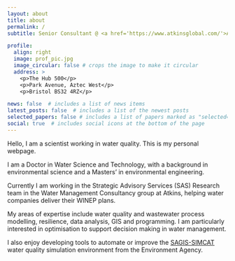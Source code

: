 ```yaml
---
layout: about
title: about
permalink: /
subtitle: Senior Consultant @ <a href='https://www.atkinsglobal.com/'>Atkins</a>. BSc MSc PhD M.CIWEM C.WEM

profile:
  align: right
  image: prof_pic.jpg
  image_circular: false # crops the image to make it circular
  address: >
    <p>The Hub 500</p>
    <p>Park Avenue, Aztec West</p>
    <p>Bristol BS32 4RZ</p>

news: false  # includes a list of news items
latest_posts: false  # includes a list of the newest posts
selected_papers: false # includes a list of papers marked as "selected={true}"
social: true  # includes social icons at the bottom of the page
---
```


Hello, I am a scientist working in water quality. This is my personal webpage.

I am a Doctor in Water Science and Technology, with a background in environmental science and a Masters’ in environmental engineering. 

Currently I am working in the Strategic Advisory Services (SAS) Research team in the Water Management Consultancy group at Atkins, helping water companies deliver their WINEP plans. 

My areas of expertise include water quality and wastewater process modelling, resilience, data analysis, GIS and programming. I am particularly interested in optimisation to support decision making in water management.

I also enjoy developing tools to automate or improve the <a href="https://ukwir.org/sagis">SAGIS-SIMCAT</a> water quality simulation environment from the Environment Agency.

